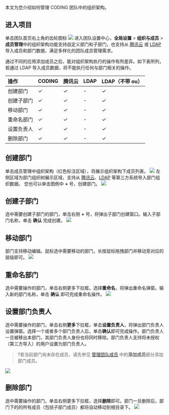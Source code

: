 本文为您介绍如何管理 CODING 团队中的组织架构。

## 进入项目
单击团队首页右上角的齿轮图标 <img src ="https://help-assets.codehub.cn/enterprise/20210928153255.png" style ="margin:0"> 进入团队设置中心，**全局设置** > **组织与成员** > **成员管理**中的组织架构功能支持自定义部门和子部门，也支持从 [腾讯云](https://cloud.tencent.com/document/product/1113/73990) 或 [LDAP](https://cloud.tencent.com/document/product/1113/73991) 导入成员和部门数据，满足多样化的团队成员管理需求。

通过不同的应用添加成员之后，能对组织架构执行的操作有所差异。如下表所列，若通过 LDAP 导入成员数据，将不能执行任何与部门相关的操作。

|       操作 | CODING  | 腾讯云 | LDAP | LDAP（不带 ou） |
| :--------- | :-----  | ------ | ---- | --------------- |
|       创建部门 | &#10003;       | &#10003;    |     - | &#10003;            |
| 创建子部门 | &#10003;    | &#10003;    |  -    | &#10003;             |
|       移动部门 | &#10003;        | &#10003;     |   -   | &#10003;             |
|重命名部门|&#10003;      | &#10003;     |   -   | &#10003;           |
| 设置负责人 | &#10003;     | &#10003;    |   -   | &#10003;             |
|       删除部门 | &#10003;     | &#10003;    |     - | &#10003;            |


## 创建部门[](id:create)
单击成员管理中组织架构（红色标注区域），将展示组织架构下成员列表。
![](https://qcloudimg.tencent-cloud.cn/raw/0c466845399d26873417035267a75e2a.png)
左侧区域为部门组织树展示区域，支持从 [腾讯云](https://cloud.tencent.com/document/product/1113/73990)、[LDAP](https://cloud.tencent.com/document/product/1113/73991) 等第三方系统导入部门组织数据。
您也可以单击图例中 **+** 号，创建部门。
![](https://qcloudimg.tencent-cloud.cn/raw/fa29b21484bc03019e9fceeb02b7d0c0.png)

## 创建子部门[](id:create-sub)
选中需要创建子部门的部门，单击右侧 **+** 号，将弹出子部门创建窗口。输入子部门名称，单击 **确认** 完成创建。
![](https://qcloudimg.tencent-cloud.cn/raw/7148b37191c6670515727446b311f047.png)


## 移动部门[](id:move)
部门支持移动编辑。鼠标选中需要移动的部门，长按鼠标拖拽部门并移动至对应的层级即可。
![](https://qcloudimg.tencent-cloud.cn/raw/09164767824ac85de7e6e2234badd9cb.png)

## 重命名部门[](id:rename)
选中需要操作的部门，单击右侧更多下拉框，选择**重命名**，将弹出重命名弹窗。输入新的部门名称，单击 **确认** 即可完成重命名操作。
![](https://qcloudimg.tencent-cloud.cn/raw/3e811aab6701eee90841ce5cdfab3071.png)

## 设置部门负责人[](id:owner)
选中需要操作的部门，单击右侧**更多**下拉框，单击**设置负责人**，将弹出部门负责人设置弹窗。选择一个或者多个部门负责人后，单击**确认**即可完成操作。部门负责人一旦被移出本部门，其部门负责人身份也将同时移除。部门负责人支持将未授权（第三方导入）的用户设置为部门负责人。
>?若当前部门尚未存在成员，请先参见 [管理团队成员](https://cloud.tencent.com/document/product/1113/73986) 中的**添加成员**部分添加部门成员。

![](https://qcloudimg.tencent-cloud.cn/raw/3e811aab6701eee90841ce5cdfab3071.png)


## 删除部门[](id:delete)
选中需要操作的部门，单击右侧更多下拉框，选择**删除**即可。部门一旦删除后，部门下的的所有成员（包括子部门成员）都将自动移动到根目录下。
![](https://qcloudimg.tencent-cloud.cn/raw/3e811aab6701eee90841ce5cdfab3071.png)
